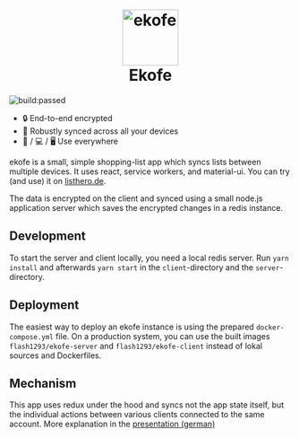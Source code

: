 <h1 align="center">
  <img src="https://raw.githubusercontent.com/flash1293/ekofe/master/logo.png" alt="ekofe" title="ekofe" width="100" /><br />
  Ekofe
</h1>

<img src="https://travis-ci.org/flash1293/ekofe.svg?branch=master" alt="build:passed">

* 🔒 End-to-end encrypted
* 🔗 Robustly synced across all your devices
* 📱 / 💻 / 🖥️ Use everywhere

ekofe is a small, simple shopping-list app which syncs lists between multiple devices. It uses react, service workers, and material-ui.
You can try (and use) it on [listhero.de](https://listhero.de).

The data is encrypted on the client and synced using a small node.js application server which saves the encrypted changes in a redis instance.

## Development

To start the server and client locally, you need a local redis server. Run `yarn install` and afterwards `yarn start` in the `client`-directory and the `server`-directory.

## Deployment

The easiest way to deploy an ekofe instance is using the prepared `docker-compose.yml` file. On a production system, you can use the built images `flash1293/ekofe-server` and `flash1293/ekofe-client` instead of lokal sources and Dockerfiles.

## Mechanism

This app uses redux under the hood and syncs not the app state itself, but the individual actions between various clients connected to the same account. More explanation in the [presentation (german)](https://docs.google.com/presentation/d/1mfBnBNriB-ifflkYr-FCAmIciigvAv3ioP72TqLZUCE/edit?usp=sharing)
